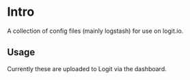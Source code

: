 # Intro

A collection of config files (mainly logstash) for use on logit.io.

## Usage

Currently these are uploaded to Logit via the dashboard.
